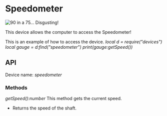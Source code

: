 # Speedometer

![90 in a 75... Disgusting!](block:create:speedometer)

This device allows the computer to access the Speedometer!

This is an example of how to access the device.
*local d = require("devices")*
*local gauge = d:find("speedometer")*
*print(gauge:getSpeed())*

## API
Device name: *speedometer*

### Methods
*getSpeed():number*
This method gets the current speed.
- Returns the speed of the shaft.